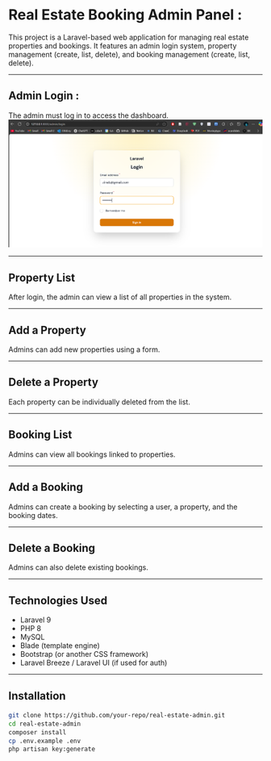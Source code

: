 # Real Estate Booking Admin Panel :

This project is a Laravel-based web application for managing real estate properties and bookings. It features an admin login system, property management (create, list, delete), and booking management (create, list, delete).

---

## Admin Login :

The admin must log in to access the dashboard.
![alt text](image.png)

---

## Property List

After login, the admin can view a list of all properties in the system.

---

## Add a Property

Admins can add new properties using a form.

---

## Delete a Property

Each property can be individually deleted from the list.

---

## Booking List

Admins can view all bookings linked to properties.

---

## Add a Booking

Admins can create a booking by selecting a user, a property, and the booking dates.

---

## Delete a Booking

Admins can also delete existing bookings.

---

## Technologies Used

-   Laravel 9
-   PHP 8
-   MySQL
-   Blade (template engine)
-   Bootstrap (or another CSS framework)
-   Laravel Breeze / Laravel UI (if used for auth)

---

## Installation

```bash
git clone https://github.com/your-repo/real-estate-admin.git
cd real-estate-admin
composer install
cp .env.example .env
php artisan key:generate
```
